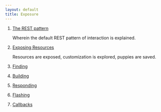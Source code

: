 ```yaml
---
layout: default
title: Exposure
---
```


1. [The REST pattern]()
  
   Wherein the default REST pattern of interaction is explained.

2. [Exposing Resources]()
   
   Resources are exposed, customization is explored, puppies are saved.
   
3. [Finding]()
4. [Building]()
5. [Responding]()
6. [Flashing]()
7. [Callbacks]()
  